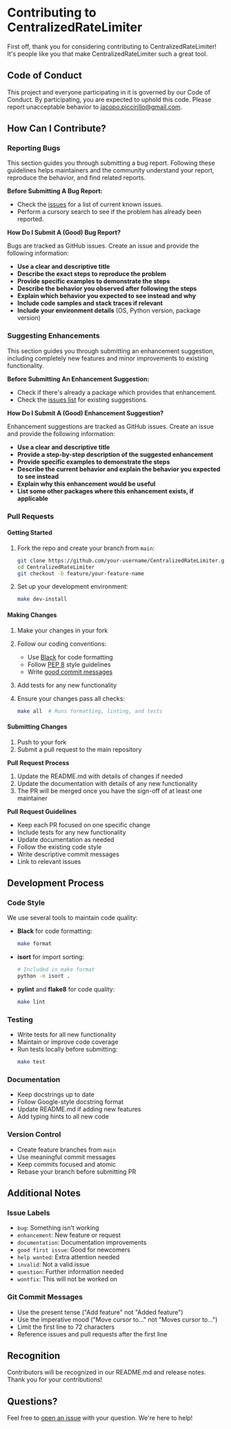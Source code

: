 # Contributing to CentralizedRateLimiter

First off, thank you for considering contributing to CentralizedRateLimiter! It's people like you that make CentralizedRateLimiter such a great tool.

## Code of Conduct

This project and everyone participating in it is governed by our Code of Conduct. By participating, you are expected to uphold this code. Please report unacceptable behavior to [jacopo.piccirillo@gmail.com](mailto:jacopo.piccirillo@gmail.com).

## How Can I Contribute?

### Reporting Bugs

This section guides you through submitting a bug report. Following these guidelines helps maintainers and the community understand your report, reproduce the behavior, and find related reports.

**Before Submitting A Bug Report:**
- Check the [issues](https://github.com/waddafunk/CentralizedRateLimiter/issues) for a list of current known issues.
- Perform a cursory search to see if the problem has already been reported.

**How Do I Submit A (Good) Bug Report?**

Bugs are tracked as GitHub issues. Create an issue and provide the following information:

- **Use a clear and descriptive title**
- **Describe the exact steps to reproduce the problem**
- **Provide specific examples to demonstrate the steps**
- **Describe the behavior you observed after following the steps**
- **Explain which behavior you expected to see instead and why**
- **Include code samples and stack traces if relevant**
- **Include your environment details** (OS, Python version, package version)

### Suggesting Enhancements

This section guides you through submitting an enhancement suggestion, including completely new features and minor improvements to existing functionality.

**Before Submitting An Enhancement Suggestion:**
- Check if there's already a package which provides that enhancement.
- Check the [issues list](https://github.com/waddafunk/CentralizedRateLimiter/issues) for existing suggestions.

**How Do I Submit A (Good) Enhancement Suggestion?**

Enhancement suggestions are tracked as GitHub issues. Create an issue and provide the following information:

- **Use a clear and descriptive title**
- **Provide a step-by-step description of the suggested enhancement**
- **Provide specific examples to demonstrate the steps**
- **Describe the current behavior and explain the behavior you expected to see instead**
- **Explain why this enhancement would be useful**
- **List some other packages where this enhancement exists, if applicable**

### Pull Requests

#### Getting Started

1. Fork the repo and create your branch from `main`:
   ```bash
   git clone https://github.com/your-username/CentralizedRateLimiter.git
   cd CentralizedRateLimiter
   git checkout -b feature/your-feature-name
   ```

2. Set up your development environment:
   ```bash
   make dev-install
   ```

#### Making Changes

1. Make your changes in your fork
2. Follow our coding conventions:
   - Use [Black](https://black.readthedocs.io/) for code formatting
   - Follow [PEP 8](https://www.python.org/dev/peps/pep-0008/) style guidelines
   - Write [good commit messages](https://chris.beams.io/posts/git-commit/)

3. Add tests for any new functionality

4. Ensure your changes pass all checks:
   ```bash
   make all  # Runs formatting, linting, and tests
   ```

#### Submitting Changes

1. Push to your fork
2. Submit a pull request to the main repository

**Pull Request Process**

1. Update the README.md with details of changes if needed
2. Update the documentation with details of any new functionality
3. The PR will be merged once you have the sign-off of at least one maintainer

**Pull Request Guidelines**

- Keep each PR focused on one specific change
- Include tests for any new functionality
- Update documentation as needed
- Follow the existing code style
- Write descriptive commit messages
- Link to relevant issues

## Development Process

### Code Style

We use several tools to maintain code quality:

- **Black** for code formatting:
  ```bash
  make format
  ```

- **isort** for import sorting:
  ```bash
  # Included in make format
  python -m isort .
  ```

- **pylint** and **flake8** for code quality:
  ```bash
  make lint
  ```

### Testing

- Write tests for all new functionality
- Maintain or improve code coverage
- Run tests locally before submitting:
  ```bash
  make test
  ```

### Documentation

- Keep docstrings up to date
- Follow Google-style docstring format
- Update README.md if adding new features
- Add typing hints to all new code

### Version Control

- Create feature branches from `main`
- Use meaningful commit messages
- Keep commits focused and atomic
- Rebase your branch before submitting PR

## Additional Notes

### Issue Labels

- `bug`: Something isn't working
- `enhancement`: New feature or request
- `documentation`: Documentation improvements
- `good first issue`: Good for newcomers
- `help wanted`: Extra attention needed
- `invalid`: Not a valid issue
- `question`: Further information needed
- `wontfix`: This will not be worked on

### Git Commit Messages

- Use the present tense ("Add feature" not "Added feature")
- Use the imperative mood ("Move cursor to..." not "Moves cursor to...")
- Limit the first line to 72 characters
- Reference issues and pull requests after the first line

## Recognition

Contributors will be recognized in our README.md and release notes. Thank you for your contributions!

## Questions?

Feel free to [open an issue](https://github.com/waddafunk/CentralizedRateLimiter/issues) with your question. We're here to help!